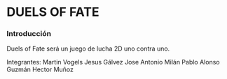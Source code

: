 <h1>DUELS OF FATE</h1>

<h3>Introducción</h3>
<p>Duels of Fate será un juego de lucha 2D uno contra uno.</p>



Integrantes:
Martin Vogels
Jesus Gálvez
Jose Antonio Milán
Pablo Alonso Guzmán 
Hector Muñoz
